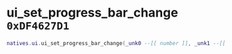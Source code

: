 # ui_set_progress_bar_change `0xDF4627D1`

```lua
natives.ui.ui_set_progress_bar_change(_unk0 --[[ number ]], _unk1 --[[ number ]])
```